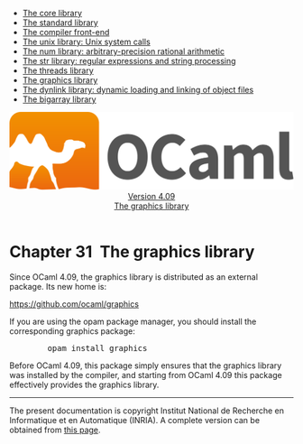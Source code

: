 <!-- ((! set title Manual !)) ((! set documentation !)) ((! set manual !)) ((! set nobreadcrumb !)) -->
<div class="manual content"><ul class="part_menu"><li><a href="core.html">The core library</a></li><li><a href="stdlib.html">The standard library</a></li><li><a href="parsing.html">The compiler front-end</a></li><li><a href="libunix.html">The unix library: Unix system calls</a></li><li><a href="libnum.html">The num library: arbitrary-precision rational arithmetic</a></li><li><a href="libstr.html">The str library: regular expressions and string processing</a></li><li><a href="libthreads.html">The threads library</a></li><li class="active"><a href="libgraph.html">The graphics library</a></li><li><a href="libdynlink.html">The dynlink library: dynamic loading and linking of object files</a></li><li><a href="libbigarray.html">The bigarray library</a></li></ul><header><nav class="toc brand"><a class="brand" href="https://ocaml.org/"><img src="colour-logo-gray.svg" class="svg" alt="OCaml"></a></nav><nav class="toc"><div class="toc_version"><a href="/docs" id="version-select">Version 4.09</a></div><div class="toc_title"><a href="#">The graphics library</a></div></nav></header>




<h1 class="chapter" id="sec565"><span>Chapter 31</span>&nbsp;&nbsp;The graphics library</h1>
<p>Since OCaml 4.09, the <span class="c003">graphics</span> library is distributed as an external
package. Its new home is:</p><p><a href="https://github.com/ocaml/graphics"><span class="c003">https://github.com/ocaml/graphics</span></a></p><p>If you are using the opam package manager, you should install the
corresponding <span class="c003">graphics</span> package:</p><pre>        opam install graphics
</pre><p>Before OCaml 4.09, this package simply ensures that the <span class="c003">graphics</span>
library was installed by the compiler, and starting from OCaml 4.09
this package effectively provides the <span class="c003">graphics</span> library.

</p>
<hr>





<div class="copyright">The present documentation is copyright Institut National de Recherche en Informatique et en Automatique (INRIA). A complete version can be obtained from <a href="http://caml.inria.fr/pub/docs/manual-ocaml/">this page</a>.</div></div>